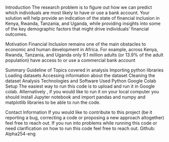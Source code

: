 Introduction
The research problem is to figure out how we can predict which individuals are most likely to have or use a bank account. Your solution will help provide an indication of the state of financial inclusion in Kenya, Rwanda, Tanzania, and Uganda, while providing insights into some of the key demographic factors that might drive individuals’ financial outcomes.

Motivation
Financial Inclusion remains one of the main obstacles to economic and human development in Africa. For example, across Kenya, Rwanda, Tanzania, and Uganda only 9.1 million adults (or 13.9% of the adult population) have access to or use a commercial bank account

Summary Guideline of Topics covered in analysis
Importing python libraries
Loading datasets
Accessing information about the dataset
Cleaning the dataset
Analysis
Technologies and Software Used
Python
Google Colab
Setup
The easiest way to run this code is to upload and run it in Google colab. Alternatively , if you would like to run it on your local computer you should install Jupyter notebook and import pandas and numpy and matplotlib libraries to be able to run the code.

Contact Information
If you would like to contribute to this project (be it reporting a bug, correcting a code or proposing a new approach altogether) feel free to reach out. If you run into problems while running this code or need clarification on how to run this code feel free to reach out. Github: Alpha254-eng
